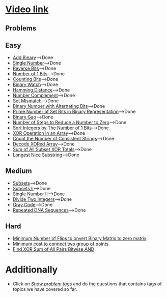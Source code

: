# [Video link](https://youtu.be/fzip9Aml6og)

## Problems

## Easy
- [Add Binary](https://leetcode.com/problems/add-binary/)-->Done
- [Single Number](https://leetcode.com/problems/single-number/)-->Done
- [Reverse Bits](https://leetcode.com/problems/reverse-bits/)-->Done
- [Number of 1 Bits](https://leetcode.com/problems/number-of-1-bits/)-->Done
- [Counting Bits](https://leetcode.com/problems/counting-bits/)-->Done
- [Binary Watch](https://leetcode.com/problems/binary-watch/)-->Done
- [Hamming Distance](https://leetcode.com/problems/hamming-distance/)-->Done
- [Number Complement](https://leetcode.com/problems/number-complement/)-->Done
- [Set Mismatch](https://leetcode.com/problems/set-mismatch/)-->Done
- [Binary Number with Alternating Bits](https://leetcode.com/problems/binary-number-with-alternating-bits/)-->Done
- [Prime Number of Set Bits in Binary Representation](https://leetcode.com/problems/prime-number-of-set-bits-in-binary-representation/)-->Done
- [Binary Gap](https://leetcode.com/problems/binary-gap/)-->Done
- [Number of Steps to Reduce a Number to Zero](https://leetcode.com/problems/number-of-steps-to-reduce-a-number-to-zero/)-->Done
- [Sort Integers by The Number of 1 Bits](https://leetcode.com/problems/sort-integers-by-the-number-of-1-bits/)-->Done
- [XOR Operation in an Array](https://leetcode.com/problems/xor-operation-in-an-array/)-->Done
- [Count the Number of Consistent Strings](https://leetcode.com/problems/count-the-number-of-consistent-strings/)-->Done
- [Decode XORed Array](https://leetcode.com/problems/decode-xored-array/)-->Done
- [Sum of All Subset XOR Totals](https://leetcode.com/problems/sum-of-all-subset-xor-totals/)-->Done
- [Longest Nice Substring](https://leetcode.com/problems/longest-nice-substring/)-->Done

## Medium
- [Subsets](https://leetcode.com/problems/subsets/)-->Done
- [Subsets II](https://leetcode.com/problems/subsets-ii/)-->Done
- [Single Number II](https://leetcode.com/problems/single-number-ii/)-->Done
- [Divide Two Integers](https://leetcode.com/problems/divide-two-integers/)-->Done
- [Gray Code](https://leetcode.com/problems/gray-code/)-->Done
- [Repeated DNA Sequences](https://leetcode.com/problems/repeated-dna-sequences/)-->Done

## Hard
- [Minimum Number of Flips to onvert Binary Matrix to zero matrix](https://leetcode.com/problems/minimum-number-of-flips-to-convert-binary-matrix-to-zero-matrix/)
- [Minimum cost to connect two group of points](https://leetcode.com/problems/minimum-cost-to-connect-two-groups-of-points/)
- [Find XOR Sum of All Pairs Bitwise AND](https://leetcode.com/problems/find-xor-sum-of-all-pairs-bitwise-and/)

# Additionally
- Click on [*Show problem tags*](https://leetcode.com/tag/bit-manipulation/) and do the questions that contains tags of topics we have covered so far.
